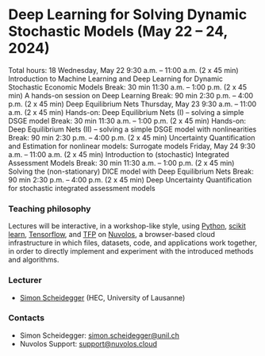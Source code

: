 # Deep Learning for Solving Dynamic Stochastic Models (May 22 – 24, 2024)





Total hours: 18
Wednesday, May 22
9:30 a.m. – 11:00 a.m. (2 x 45 min) 
Introduction to Machine Learning and Deep Learning for Dynamic Stochastic Economic Models
Break: 30 min
11:30 a.m. – 1:00 p.m. (2 x 45 min) 
A hands-on session on Deep Learning
Break: 90 min
2:30 p.m. – 4:00 p.m. (2 x 45 min)
Deep Equilibrium Nets
Thursday, May 23
9:30 a.m. – 11:00 a.m. (2 x 45 min)
Hands-on: Deep Equilibrium Nets (I) – solving a simple DSGE model
Break: 30 min
11:30 a.m. – 1:00 p.m. (2 x 45 min) 
Hands-on: Deep Equilibrium Nets (II) – solving a simple DSGE model with nonlinearities
Break: 90 min
2:30 p.m. – 4:00 p.m. (2 x 45 min)
Uncertainty Quantification and Estimation for nonlinear models: Surrogate models
Friday, May 24
9:30 a.m. – 11:00 a.m. (2 x 45 min)
Introduction to (stochastic) Integrated Assessment Models
Break: 30 min
11:30 a.m. – 1:00 p.m. (2 x 45 min)
Solving the (non-stationary) DICE model with Deep Equilibrium Nets
Break: 90 min
2:30 p.m. – 4:00 p.m. (2 x 45 min)
Deep Uncertainty Quantification for stochastic integrated assessment models

### Teaching philosophy
Lectures will be interactive, in a workshop-like style,
using [Python](http://www.python.org), [scikit learn](https://scikit-learn.org/), [Tensorflow](https://www.tensorflow.org/), and
[TFP](https://www.tensorflow.org/probability) on [Nuvolos](http://nuvolos.cloud),
a browser-based cloud infrastructure in which files, datasets, code, and applications work together,
in order to directly implement and experiment with the introduced methods and algorithms.

### Lecturer
- [Simon Scheidegger](https://sites.google.com/site/simonscheidegger/) (HEC, University of Lausanne)

### Contacts

- Simon Scheidegger: <simon.scheidegger@unil.ch>
- Nuvolos Support: <support@nuvolos.cloud>
